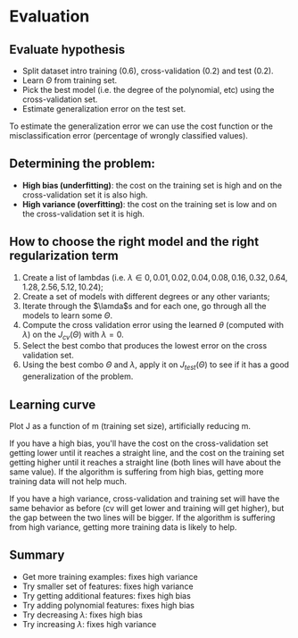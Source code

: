 # Evaluation

## Evaluate hypothesis

* Split dataset intro training (0.6), cross-validation (0.2) and test (0.2).
* Learn $\Theta$ from training set.
* Pick the best model (i.e. the degree of the polynomial, etc) using the cross-validation set.
* Estimate generalization error on the test set.

To estimate the generalization error we can use the cost function or the misclassification error (percentage of wrongly classified values).

## Determining the problem:

* **High bias (underfitting)**: the cost on the training set is high and on the cross-validation set it is also high.
* **High variance (overfitting)**: the cost on the training set is low and on the cross-validation set it is high.

## How to choose the right model and the right regularization term

1. Create a list of lambdas (i.e. $\lambda\in{0, 0.01, 0.02, 0.04, 0.08, 0.16, 0.32, 0.64, 1.28, 2.56, 5.12, 10.24}$);
2. Create a set of models with different degrees or any other variants;
3. Iterate through the $\lamda$s and for each one, go through all the models to learn some $\Theta$.
4. Compute the cross validation error using the learned $\theta$ (computed with $\lambda$) on the $J_{cv}(\Theta)$ with $\lambda = 0$.
5. Select the best combo that produces the lowest error on the cross validation set.
6. Using the best combo $\Theta$ and $\lambda$, apply it on $J_{test}(\Theta)$ to see if it has a good generalization of the problem.

## Learning curve

Plot J as a function of m (training set size), artificially reducing m.

If you have a high bias, you'll have the cost on the cross-validation set getting lower until it reaches a straight line, and the cost on the training set getting higher until it reaches a straight line (both lines will have about the same value). If the algorithm is suffering from high bias, getting more training data will not help much.

If you have a high variance, cross-validation and training set will have the same behavior as before (cv will get lower and training will get higher), but the gap between the two lines will be bigger. If the algorithm is suffering from high variance, getting more training data is likely to help.

## Summary

* Get more training examples: fixes high variance
* Try smaller set of features: fixes high variance
* Try getting additional features: fixes high bias
* Try adding polynomial features: fixes high bias
* Try decreasing $\lambda$: fixes high bias
* Try increasing $\lambda$: fixes high variance

